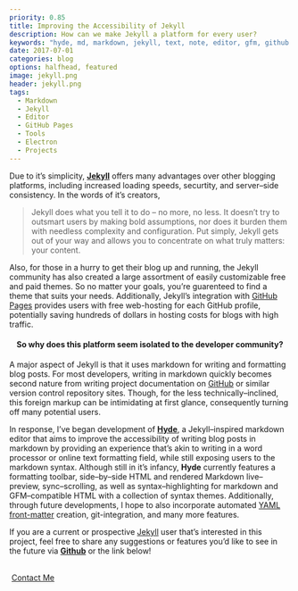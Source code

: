```yaml
---
priority: 0.85
title: Improving the Accessibility of Jekyll
description: How can we make Jekyll a platform for every user?
keywords: "hyde, md, markdown, jekyll, text, note, editor, gfm, github pages, blog, blogging, readme, markup, github, CodeMirror, syntax, highlighting"
date: 2017-07-01
categories: blog
options: halfhead, featured
image: jekyll.png
header: jekyll.png
tags:
  - Markdown
  - Jekyll
  - Editor
  - GitHub Pages
  - Tools
  - Electron
  - Projects
---
```


  Due to it&rsquo;s simplicity, [**Jekyll**][jekyll] offers many advantages over other blogging platforms, including increased loading speeds, securtity, and server&ndash;side consistency. In the words of it&rsquo;s creators,

  > Jekyll does what you tell it to do &ndash; no more, no less. It doesn&rsquo;t try to outsmart users by making bold assumptions, nor does it burden them with needless complexity and configuration. Put simply, Jekyll gets out of your way and allows you to concentrate on what truly matters: your content.

  Also, for those in a hurry to get their blog up and running, the Jekyll community has also created a large assortment of easily customizable free and paid themes. So no matter your goals, you&rsquo;re guarenteed to find a theme that suits your needs.
  Additionally, Jekyll&rsquo;s integration with [GitHub Pages][github pages] provides users with free web-hosting for each GitHub profile, potentially saving hundreds of dollars in hosting costs for blogs with high traffic.

  <h4 align="center">So why does this platform seem isolated to the developer community?</h4>

  A major aspect of Jekyll is that it uses markdown for writing and formatting blog posts. For most developers, writing in markdown quickly becomes second nature from writing project documentation on [GitHub][github] or similar version control repository sites. Though, for the less technically&ndash;inclined, this foreign markup can be intimidating at first glance, consequently turning off many potential users.

  In response, I&rsquo;ve began development of [**Hyde**][hyde], a Jekyll&ndash;inspired markdown editor that aims to improve the accessibility of writing blog posts in markdown by providing an experience that&rsquo;s akin to writing in a word processor or online text formatting field, while still exposing users to the markdown syntax.
  Although still in it&rsquo;s infancy, **Hyde** currently features a formatting toolbar, side&ndash;by&ndash;side HTML and rendered Markdown live&ndash;preview, sync&ndash;scrolling, as well as syntax&ndash;highlighting for markdown and GFM&ndash;compatible HTML with a collection of syntax themes.
  Additionally, through future developments, I hope to also incorporate automated [YAML front-matter][jekyll frontmatter] creation, git-integration, and many more features.

  If you are a current or prospective [Jekyll][jekyll] user that&rsquo;s interested in this project, feel free to share any suggestions or features you&rsquo;d like to see in the future via [**Github**][hyde] or the link below!

  <br>

  <div class="button bottom special">
    <a class="" href="{{ '/contact/' | prepend: site.baseurl }}" style="padding-left: 4px;">Contact Me</a>
  </div>


[hyde]: https://github.com/Hyde/
[jekyll]: https://jekyllrb.com/
[jekyll frontmatter]: https://jekyllrb.com/docs/frontmatter/
[github]: https://github.com/
[github pages]: https://pages.github.com
